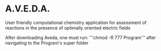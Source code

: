 # A.V.E.D.A.
User friendly computational chemistry application for assessment of reactions in the presence of optimally oriented electric fields

After downloading Aveda, one must run:
'''chmod -R 777 Program'''
after navigating to the Program's super folder
